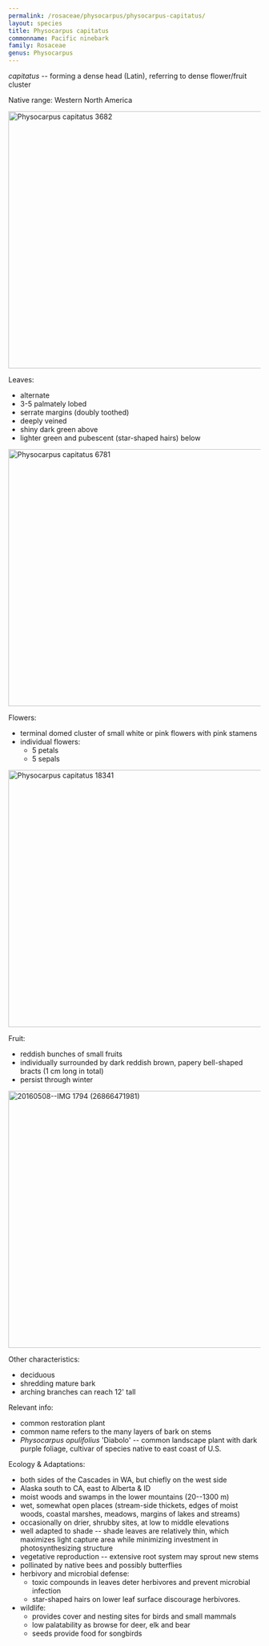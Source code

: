 ```yaml
---
permalink: /rosaceae/physocarpus/physocarpus-capitatus/
layout: species
title: Physocarpus capitatus
commonname: Pacific ninebark
family: Rosaceae
genus: Physocarpus
---
```


*capitatus* -- forming a dense head (Latin), referring to dense flower/fruit cluster

Native range: Western North America

<a title="Walter Siegmund / CC BY-SA (https://creativecommons.org/licenses/by-sa/3.0)" href="https://commons.wikimedia.org/wiki/File:Physocarpus_capitatus_3682.JPG"><img width="512" alt="Physocarpus capitatus 3682" src="https://upload.wikimedia.org/wikipedia/commons/thumb/4/4d/Physocarpus_capitatus_3682.JPG/512px-Physocarpus_capitatus_3682.JPG"></a>

Leaves:
  - alternate
  - 3-5 palmately lobed
  - serrate margins (doubly toothed)
  - deeply veined
  - shiny dark green above
  - lighter green and pubescent (star-shaped hairs) below

<a title="Walter Siegmund / CC BY-SA (https://creativecommons.org/licenses/by-sa/3.0)" href="https://commons.wikimedia.org/wiki/File:Physocarpus_capitatus_6781.JPG"><img width="512" alt="Physocarpus capitatus 6781" src="https://upload.wikimedia.org/wikipedia/commons/thumb/b/b7/Physocarpus_capitatus_6781.JPG/512px-Physocarpus_capitatus_6781.JPG"></a>

Flowers:
  - terminal domed cluster of small white or pink flowers with pink stamens
  - individual flowers:
    - 5 petals
    - 5 sepals

<a title="Walter Siegmund / CC BY-SA (http://creativecommons.org/licenses/by-sa/3.0/)" href="https://commons.wikimedia.org/wiki/File:Physocarpus_capitatus_18341.JPG"><img width="512" alt="Physocarpus capitatus 18341" src="https://upload.wikimedia.org/wikipedia/commons/thumb/7/7f/Physocarpus_capitatus_18341.JPG/512px-Physocarpus_capitatus_18341.JPG"></a>

Fruit:
  - reddish bunches of small fruits
  - individually surrounded by dark reddish brown, papery bell-shaped bracts (1 cm long in total)
  - persist through winter

<a title="Ryan McMinds / CC BY (https://creativecommons.org/licenses/by/2.0)" href="https://commons.wikimedia.org/wiki/File:20160508--IMG_1794_(26866471981).jpg"><img width="512" alt="20160508--IMG 1794 (26866471981)" src="https://upload.wikimedia.org/wikipedia/commons/thumb/a/ac/20160508--IMG_1794_%2826866471981%29.jpg/512px-20160508--IMG_1794_%2826866471981%29.jpg"></a>

Other characteristics:
  - deciduous
  - shredding mature bark
  - arching branches can reach 12' tall

Relevant info:
  - common restoration plant
  - common name refers to the many layers of bark on stems
  - *Physocarpus opulifolius* 'Diabolo' -- common landscape plant with dark purple foliage, cultivar of species native to east coast of U.S.

Ecology & Adaptations:
  - both sides of the Cascades in WA, but chiefly on the west side
  - Alaska south to CA, east to Alberta & ID
  - moist woods and swamps in the lower mountains (20--1300 m)
  - wet, somewhat open places (stream-side thickets, edges of moist woods, coastal marshes, meadows, margins of lakes and streams)
  - occasionally on drier, shrubby sites, at low to middle elevations
  - well adapted to shade -- shade leaves are relatively thin, which maximizes light capture area while minimizing investment in photosynthesizing structure
  - vegetative reproduction -- extensive root system may sprout new stems
  - pollinated by native bees and possibly butterflies
  - herbivory and microbial defense:
    - toxic compounds in leaves deter herbivores and prevent microbial infection
    - star-shaped hairs on lower leaf surface discourage herbivores.
  - wildlife:
    - provides cover and nesting sites for birds and small mammals
    - low palatability as browse for deer, elk and bear
    - seeds provide food for songbirds
